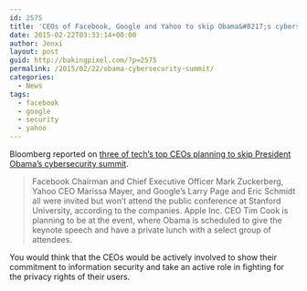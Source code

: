 ```yaml
---
id: 2575
title: 'CEOs of Facebook, Google and Yahoo to skip Obama&#8217;s cybersecurity summit'
date: 2015-02-22T03:33:14+00:00
author: Jenxi
layout: post
guid: http://bakingpixel.com/?p=2575
permalink: /2015/02/22/obama-cybersecurity-summit/
categories:
  - News
tags:
  - facebook
  - google
  - security
  - yahoo
---
```

Bloomberg reported on [three of tech’s top CEOs planning to skip President Obama&#8217;s cybersecurity summit](http://www.bloomberg.com/news/articles/2015-02-11/three-of-tech-s-biggest-ceos-to-skip-obama-cybersecurity-summit).

> Facebook Chairman and Chief Executive Officer Mark Zuckerberg, Yahoo CEO Marissa Mayer, and Google’s Larry Page and Eric Schmidt all were invited but won’t attend the public conference at Stanford University, according to the companies. Apple Inc. CEO Tim Cook is planning to be at the event, where Obama is scheduled to give the keynote speech and have a private lunch with a select group of attendees. 

You would think that the CEOs would be actively involved to show their commitment to information security and take an active role in fighting for the privacy rights of their users.
